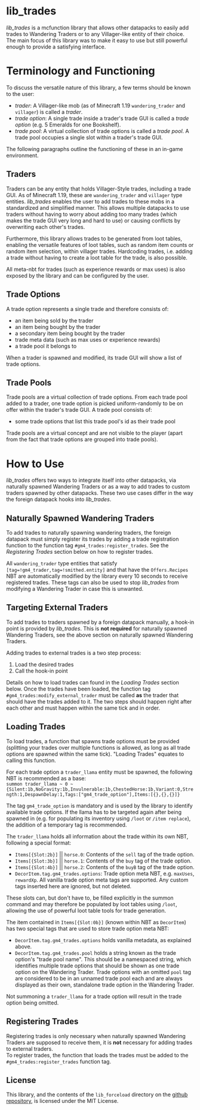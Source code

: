# lib_trades

*lib_trades* is a mcfunction library that allows other datapacks to easily add trades to Wandering Traders or to any Villager-like entity of their choice. The main focus of this library was to make it easy to use but still powerful enough to provide a satisfying interface.

# Terminology and Functioning
To discuss the versatile nature of this library, a few terms should be known to the user:
- *trader*: A Villager-like mob (as of Minecraft 1.19 `wandering_trader` and `villager`) is called a *trader*.
- *trade option*: A single trade inside a trader's trade GUI is called a *trade option* (e.g. 5 Emeralds for one Bookshelf).
- *trade pool*: A virtual collection of trade options is called a *trade pool*. A trade pool occupies a single slot within a trader's trade GUI.

The following paragraphs outline the functioning of these in an in-game environment.

## Traders
Traders can be any entity that holds Villager-Style trades, including a trade GUI. As of Minecraft 1.19, these are `wandering_trader` and `villager` type entities.
*lib_trades* enables the user to add trades to these mobs in a standardized and simplified manner. This allows multiple datapacks to use traders without having to worry about adding too many trades (which makes the trade GUI very long and hard to use) or causing conflicts by overwriting each other's trades.<br>

Furthermore, this library allows trades to be generated from loot tables, enabling the versatile features of loot tables, such as random item counts or random item selection, within villager trades. Hardcoding trades, i.e. adding a trade without having to create a loot table for the trade, is also possible.<br>

All meta-nbt for trades (such as experience rewards or max uses) is also exposed by the library and can be configured by the user.

## Trade Options
A trade option represents a single trade and therefore consists of:
- an item being sold by the trader
- an item being bought by the trader
- a secondary item being bought by the trader
- trade meta data (such as max uses or experience rewards)
- a trade pool it belongs to

When a trader is spawned and modified, its trade GUI will show a list of trade options.

## Trade Pools
Trade pools are a virtual collection of trade options. From each trade pool added to a trader, one trade option is picked uniform-randomly to be on offer within the trader's trade GUI.
A trade pool consists of:
- some trade options that list this trade pool's id as their trade pool

Trade pools are a virtual concept and are not visible to the player (apart from the fact that trade options are grouped into trade pools).

# How to Use
*lib_trades* offers two ways to integrate itself into other datapacks, via naturally spawned Wandering Traders or as a way to add trades to custom traders spawned by other datapacks. These two use cases differ in the way the foreign datapack hooks into *lib_trades*.

## Naturally Spawned Wandering Traders
To add trades to naturally spawning wandering traders, the foreign datapack must simply register its trades by adding a trade registration function to the function tag `#gm4_trades:register_trades`. See the *Registering Trades* section below on how to register trades.<br>

All `wandering_trader` type entities that satisfy `[tag=!gm4_trader,tag=!smithed.entity]` and that have the `Offers.Recipes` NBT are automatically modified by the library every 10 seconds to receive registered trades. These tags can also be used to stop *lib_trades* from modifying a Wandering Trader in case this is unwanted.

## Targeting External Traders
To add trades to traders spawned by a foreign datapack manually, a hook-in point is provided by *lib_trades*. This is **not required** for naturally spawned Wandering Traders, see the above section on naturally spawned Wandering Traders.<br>

Adding trades to external trades is a two step process:
1. Load the desired trades
2. Call the hook-in point

Details on how to load trades can found in the *Loading Trades* section below. Once the trades have been loaded, the function tag `#gm4_trades:modify_external_trader` must be called **as** the trader that should have the trades added to it. The two steps should happen right after each other and must happen within the same tick and in order.

## Loading Trades
To load trades, a function that spawns trade options must be provided (splitting your trades over multiple functions is allowed, as long as all trade options are spawned within the same tick). "Loading Trades" equates to calling this function.<br>

For each trade option a `trader_llama` entity must be spawned, the following NBT is recommended as a base:<br>
```summon trader_llama ~ 0 ~ {Silent:1b,NoGravity:1b,Invulnerable:1b,ChestedHorse:1b,Variant:0,Strength:1,DespawnDelay:1,Tags:["gm4_trade_option"],Items:[{},{},{}]}```<br>

The tag `gm4_trade_option` is mandatory and is used by the library to identify available trade options. If the llama has to be targeted again after being spawned in (e.g. for populating its inventory using `/loot` or `/item replace`), the addition of a temporary tag is recommended.

The `trader_llama` holds all information about the trade within its own NBT, following a special format:
- `Items[{Slot:2b}]` || `horse.0`: Contents of the `sell` tag of the trade option.
- `Items[{Slot:3b}]` || `horse.1`: Contents of the `buy` tag of the trade option.
- `Items[{Slot:4b}]` || `horse.2`: Contents of the `buyB` tag of the trade option.
- `DecorItem.tag.gm4_trades.options`: Trade option meta NBT, e.g. `maxUses`, `rewardXp`. All vanilla trade option meta tags are supported. Any custom tags inserted here are ignored, but not deleted.<br>

These slots can, but don't have to, be filled explicitly in the summon command and may therefore be populated by loot tables using `/loot`, allowing the use of powerful loot table tools for trade generation.

The item contained in `Items[{Slot:0b}]` (known within NBT as `DecorItem`) has two special tags that are used to store trade option meta NBT:
- `DecorItem.tag.gm4_trades.options` holds vanilla metadata, as explained above.
- `DecorItem.tag.gm4_trades.pool` holds a string known as the trade option's "trade pool name". This should be a namespaced string, which identifies multiple trade options that should be shown as one trade option on the Wandering Trader. Trade options with an omitted `pool` tag are considered to be in an unnamed trade pool each and are always displayed as their own, standalone trade option in the Wandering Trader.

Not summoning a `trader_llama` for a trade option will result in the trade option being omitted.

## Registering Trades
Registering trades is only necessary when naturally spawned Wandering Traders are supposed to receive them, it is **not** necessary for adding trades to external traders.<br>
To register trades, the function that loads the trades must be added to the `#gm4_trades:register_trades` function tag.

## License
This library, and the contents of the `lib_forceload` directory on the [github repository](https://github.com/Gamemode4Dev/GM4_Datapacks), is licensed under the MIT License.
